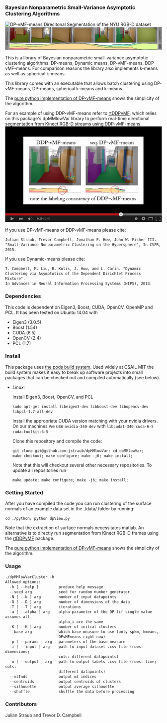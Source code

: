 ### Bayesian Nonparametric Small-Variance Asymptotic Clustering Algorithms

![DP-vMF-means Direcitonal Segmentation of the NYU
RGB-D dataset](./doc/figureDPvMF_segmentationOverlay_extendedAbstract_cropped.png)
![DDP-vMF-means Real-time Direcitonal Segmentation](./doc/figureDDPvMF_segmentationOverlay_extendedAbstract_cropped.png)

This is a library of Bayesian nonparametric small-variance asymptotic
clustering algorithms: DP-means, Dynamic means, DP-vMF-means,
DDP-vMF-means.
For comparison reasons the library also implements k-means as well as
spherical k-means.

This library comes with an executable that allows batch clustering
using DP-vMF-means, DP-means, spherical k-means and k-means.

The [pure python implementation of
DP-vMF-means](https://github.com/jstraub/dpMMlowVar/blob/master/python/dpvMFmeans.py)
shows the simplicity of the algorithm.

For an example of using DDP-vMF-means refer to
[rtDDPvMF](https://github.com/jstraub/rtDDPvMF),
which relies on this package's dpMMlowVar library to perform real-time
directional segmentation from Kinect RGB-D streams using DDP-vMF-means. 
[![Real-time Directional Segmentation using DDP-vMF-means](./doc/ddpVideoPreview.png)](http://www.youtube.com/watch?v=wLP18q80oAE)

If you use DP-vMF-means or DDP-vMF-means please cite:
```
Julian Straub, Trevor Campbell, Jonathan P. How, John W. Fisher III. 
"Small-Variance Nonparametric Clustering on the Hypersphere", In CVPR,
2015.
```
If you use Dynamic-means please cite:
```
T. Campbell, M. Liu, B. Kulis, J. How, and L. Carin. "Dynamic
Clustering via Asymptotics of the Dependent Dirichlet Process Mixture".
In Advances in Neural Information Processing Systems (NIPS), 2013.
```

### Dependencies
This code is dependent on Eigen3, Boost, CUDA, OpenCV, OpenMP and PCL.
It has been tested on Ubuntu 14.04 with 
- Eigen3 (3.0.5) 
- Boost (1.54)
- CUDA (6.5)
- OpenCV (2.4)
- PCL (1.7)

### Install

This package uses [the pods build
system](http://sourceforge.net/p/pods/home/Home/). Used widely at CSAIL
MIT the build system makes it easy to break up software projects into
small packages that can be checked out and compiled automatically (see
below).

- *Linux:* 

    Install Eigen3, Boost, OpenCV, and PCL

    ```
    sudo apt-get install libeigen3-dev libboost-dev libopencv-dev libpcl-1.7-all-dev
    ```

    Install the appropriate CUDA version matching with your nvidia
    drivers. On our machines we use `nvidia-340-dev` with
    `libcuda1-340 cuda-6-5 cuda-toolkit-6-5`

    Clone this repository and compile the code:

    ```
    git clone git@github.com:jstraub/dpMMlowVar; cd dpMMlowVar;
    make checkout; make configure; make -j6; make install;
    ```
    
    Note that this will checkout several other necessary repositories.
    To update all repositories run
    
    ```
    make update; make configure; make -j6; make install;
    ```

### Getting Started

After you have compiled the code you can run clustering of the surface
normals of an example data set in the ./data/ folder by running:
```
cd ./python; python dpView.py
```
Note that the extraction of surface normals necessitates matlab. An
alternative is to directly run segmentation from Kinect RGB-D frames
using the 
[rtDDPvMF](https://github.com/jstraub/rtDDPvMF) package.

The [pure python implementation of
DP-vMF-means](https://github.com/jstraub/dpMMlowVar/blob/master/python/dpvMFmeans.py)
shows the simplicity of the algorithm.

### Usage
```
./dpMMlowVarCluster -h
Allowed options:
  -h [ --help ]         produce help message
  --seed arg            seed for random number generator
  -N [ --N ] arg        number of input datapoints
  -D [ --D ] arg        number of dimensions of the data
  -T [ --T ] arg        iterations
  -a [ --alpha ] arg    alpha parameter of the DP (if single value assumes all 
                        alpha_i are the same
  -K [ --K ] arg        number of initial clusters 
  --base arg            which base measure to use (only spkm, kmeans, 
                        DPvMFmeans right now)
  -p [ --params ] arg   parameters of the base measure
  -i [ --input ] arg    path to input dataset .csv file (rows: dimensions; 
                        cols: different datapoints)
  -o [ --output ] arg   path to output labels .csv file (rows: time; cols: 
                        different datapoints)
  --mlInds              output ml indices
  --centroids           output centroids of clusters
  --silhouette          output average silhouette
  --shuffle             shuffle the data before processing
```

### Contributors
Julian Straub and Trevor D. Campbell
